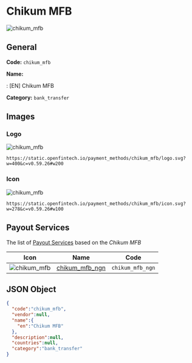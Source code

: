 
# Chikum MFB 
![chikum_mfb](https://static.openfintech.io/payment_methods/chikum_mfb/logo.svg?w=400&c=v0.59.26#w200)  

## General 
**Code:** `chikum_mfb` 
 
**Name:** 
 
:	[EN] Chikum MFB 
 
**Category:** `bank_transfer` 
 

## Images 

### Logo 
![chikum_mfb](https://static.openfintech.io/payment_methods/chikum_mfb/logo.svg?w=400&c=v0.59.26#w200)  

```
https://static.openfintech.io/payment_methods/chikum_mfb/logo.svg?w=400&c=v0.59.26#w200
```  

### Icon 
![chikum_mfb](https://static.openfintech.io/payment_methods/chikum_mfb/icon.svg?w=278&c=v0.59.26#w100)  

```
https://static.openfintech.io/payment_methods/chikum_mfb/icon.svg?w=278&c=v0.59.26#w100
```  

## Payout Services 
 
The list of [Payout Services](/payout-services/) based on the _Chikum MFB_ 

|Icon|Name|Code| 
|:---:|:---:|:---:| 
|![chikum_mfb](https://static.openfintech.io/payout_methods/chikum_mfb/icon.svg?w=278&c=v0.59.26#w40) |[chikum_mfb_ngn](/payout-services/chikum_mfb_ngn/)|`chikum_mfb_ngn`| 
 

## JSON Object 

```json
{
  "code":"chikum_mfb",
  "vendor":null,
  "name":{
    "en":"Chikum MFB"
  },
  "description":null,
  "countries":null,
  "category":"bank_transfer"
}
```  

